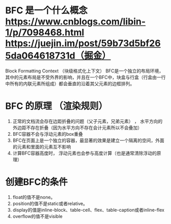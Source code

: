 # BFC 是一个什么概念    https://www.cnblogs.com/libin-1/p/7098468.html    https://juejin.im/post/59b73d5bf265da064618731d（掘金）
Block Formatting Context （块级格式化上下文）
BFC是一个独立的布局环境，其中的元素布局是不受外界的影响，并且在一个BFC中，块盒与行盒（行盒由一行中所有的内联元素所组成）都会垂直的沿着其父元素的边框排列。

# BFC 的原理 （渲染规则）
1. 正常的文档流会存在边距折叠的问题（父子元素，兄弟元素） ， 水平方向的外边距不存在折叠（因为水平方向不存在会计元素所以不会叠加）
2. BFC容器不会与浮动元素的box重叠
3. BFC在页面上是一个独立的容器，最显著的效果是建立一个隔离的空间，外面的元素和里面的元素互不影响
4. 计算BFC容器高度时， 浮动元素也会参与高度计算（也是通常清除浮动的原理）

# 创建BFC的条件
1. float的值不是none。
2. position的值不是static或者relative。
3. display的值是inline-block、table-cell、flex、table-caption或者inline-flex
4. overflow的值不是visible